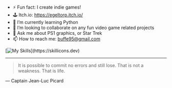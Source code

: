 
- ⚡ Fun fact: I create indie games!
- 🕹 Itch.io: https://egeltorp.itch.io/
- 🌱 I’m currently learning Python
- 👯 I’m looking to collaborate on any fun video game related projects
- 💬 Ask me about PS1 graphics, or Star Trek
- 📫 How to reach me: buffe95@gmail.com


[![My Skills](https://skillicons.dev/icons?i=bash,html,css,godot,unity,blender,)](https://skillicons.dev)

---
> It is possible to commit no errors and still lose. That is not a weakness. That is life.

— Captain Jean-Luc Picard

